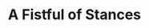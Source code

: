 ---
title:          "A Fistful of Stances"
genre:          "pre-modern"
chinesetitle:   "鐵馬尋橋"
previoustitle:  "Iron Horse Seeking Bridge"
episodes:       "25"
producer:       "Lee Tim-Shing"
broadcaststart: 2010-03-16
broadcastend:   2010-04-17
website:        "http://programme.tvb.com/drama/afistfulofstances"
starring:       "Kevin Cheng, Kenneth Ma, Yuen Chau, Dominic Lam, <mark>Selena Lee</mark>, Natalie Tong, Shirley Yeung, Jacky Heung"
synopsis:       "<strong>Au Yeung Wai-Lan</strong> (<em>Yuen Chau</em>), owner of a martial arts training school, is reunited with her long-lost son <strong>Koo Yu-Cheung</strong> (<em>Kevin Cheng</em>) after years of agonizing separation. On his return home, Cheung is shocked to find that his younger brother <strong>Koo Yu-Tong</strong> (<em>Kenneth Ma</em>) has been critically ill and that his father was murdered long ago by <strong>Wing Tak</strong> (<em>Dominic Lam</em>), the existing director of a pharmaceutical company and a bitter old foe of the Koo's. Cheung has never been into kung-fu but shows glimpses of his potential when he strikes back at the impudent, arrogant <strong>Wing Man-Kwan</strong> (<em>Jacky Heung</em>), also the son of Tak. Pinning all her hopes on Cheung, Lan not only teaches him a special set of kung-fu skills created by the family, but also registers for him for the Guangdong Boxing Championship Tournament. Out of the blue, Cheung's opponent in the final turns out to be Kwan.  starts losing his bearings after achieving growing success and recognition in the field of martial arts. Caught up in the love triangle between Lan's apprentice <strong>Ying Ngan Ming</strong> (<em>Natalie Tong</em>), his dream girl <strong>Chow Mui Mui</strong> (<em>Nancy Wu</em>) and himself, Cheung is utterly confused and exhausted, which later causes his failure in the final tournament."
fullname:       "Wing Tsz-Ching (Angel)"
altname:        "Dr. Wing"
age:            "23"
identity:       "Western-style physician at Facilitate Hospitals"
appearance:     "1-25"
personality:    "A kind-hearted, cordial and pleasant person. Although she is born in a wealthy family, but she's not arrogant at all. She’s glad to help people, charitable in thought and deed, she's exceptionally intelligent. Knows when to share, she is independent-minded, has her own ideas, has a very tough character, she’s a woman from the modern generation. Towards things that cannot go through the eyes she'll fight the injustice, she will not yield and she often opposes her father Wing Tak (<em>Dominic Lam</em>). She's faithful towards love, for love she is willing to be penalized."
background:     "Wing family’s eldest daughter; her father Tak has high hopes for Ching, he let her have good education, becoming a highborn lady. Although she lived in a wealthy family, never have to worry about food and clothing, but unlike other daughters from wealthy families she doesn’t have a spoiled and bossy character. Since her childhood she is kind-hearted, when she was young she saw in the pharmacy sick people suffering from pain, this made her cherish her wish to become a doctor in the future. She returned to Hong Kong after finishing her education and she really became a doctor in a public hospital, she hopes that all sick people will receive the best care."
happenings:     "By pure chance Ching came across a special western medicine for the threatment of Koo Yu Tong’s (<em>Kenneth Ma</em>) asthma, Tong was shocked. Since then, whenever Tong came in troubles and has to compete with others in fighting, he’ll look for Ching to take the miracle drug to help him out of his predicament. Because of this, Ching’s understanding for Tong deepened. Ching discovered that although Tong’s attitude is quite arrogant, but he treasures his family the most. Even more, he is not afraid of larger powers, he suppresses the strong and aids the weak. Ching’s attraction to him grows.  Yeung Wai Lan (<em>Yuen Chau</em>) once has abdominal pain, Ching diagnosed it as chronic appendicitis, this required her to undergo a surgery, but Lan was afraid that after anesthesia she won’t wake up anymore and she refused the threatment. Lan’s condition became worse by the day. Ching didn’t feel annoyed when she personally tried to convince Lan many times, this made her leave a good impression on Lan. Because of Tong’s and others’ filial obedience for their mother and she was moved by the family’s warmth, Ching saved Lan’s life when Lan finally agreed to let Ching perform the surgery. , Ching injured her foot, Tong took good care of her by healing her with liniment, they developed deeper feelings for each other. Sadly, the grudge of the two families are deeply entangled. When Ching found out that Tak is the murderer of Tong's grandfather and other people, she couldn't believe it. When Tak learnt of Tong and Ching's contact, he was furious, this deepened his hatred for Tong's family even more.  constantly did things to harm Tong's family, Ching felt very guilty, she was trapped between the hatred of the two families, this caused her to suffer greatly. Although Ching loved Tong truly, but their relationship was full of barriers. Finally, Ching forsakes the darkness for light, but whether the two can end up happily together remains unpredictable."
image:          "yes"
---